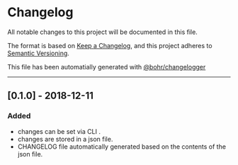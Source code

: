 # Changelog
All notable changes to this project will be documented in this file.

The format is based on [Keep a Changelog](https://keepachangelog.com/en/1.0.0/), and this project adheres to [Semantic Versioning](https://semver.org/spec/v2.0.0.html).

This file has been automatially generated with [@bohr/changelogger](https://github.com/bohr-app/changelogger)

---

## [0.1.0] - 2018-12-11
### Added
- changes can be set via CLI .
- changes are stored in a json file.
- CHANGELOG file automatically generated based on the contents of the json file.

